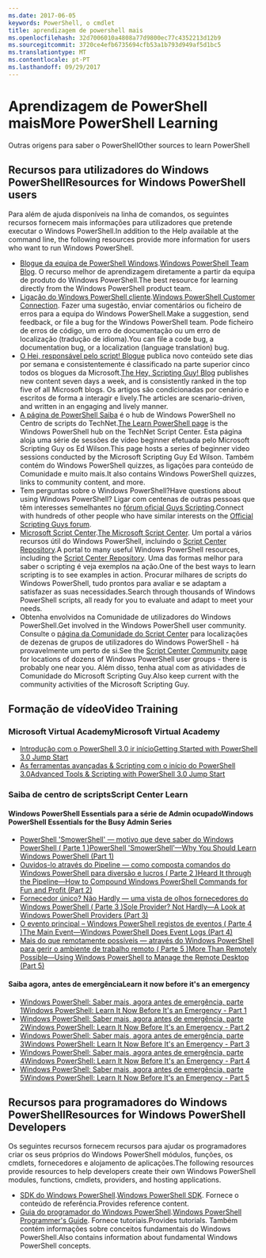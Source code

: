 ```yaml
---
ms.date: 2017-06-05
keywords: PowerShell, o cmdlet
title: aprendizagem de powershell mais
ms.openlocfilehash: 32d7006010a4808a77d9800ec77c4352213d12b9
ms.sourcegitcommit: 3720ce4efb6735694cfb53a1b793d949af5d1bc5
ms.translationtype: MT
ms.contentlocale: pt-PT
ms.lasthandoff: 09/29/2017
---
```

# <a name="more-powershell-learning"></a><span data-ttu-id="c71ce-103">Aprendizagem de PowerShell mais</span><span class="sxs-lookup"><span data-stu-id="c71ce-103">More PowerShell Learning</span></span>

<span data-ttu-id="c71ce-104">Outras origens para saber o PowerShell</span><span class="sxs-lookup"><span data-stu-id="c71ce-104">Other sources to learn PowerShell</span></span>  

## <a name="resources-for-windows-powershell-users"></a><span data-ttu-id="c71ce-105">Recursos para utilizadores do Windows PowerShell</span><span class="sxs-lookup"><span data-stu-id="c71ce-105">Resources for Windows PowerShell users</span></span>

<span data-ttu-id="c71ce-106">Para além de ajuda disponíveis na linha de comandos, os seguintes recursos fornecem mais informações para utilizadores que pretende executar o Windows PowerShell.</span><span class="sxs-lookup"><span data-stu-id="c71ce-106">In addition to the Help available at the command line, the following resources provide more information for users who want to run Windows PowerShell.</span></span>

- <span data-ttu-id="c71ce-107">[Blogue da equipa de PowerShell Windows](http://blogs.msdn.com/b/powershell/).</span><span class="sxs-lookup"><span data-stu-id="c71ce-107">[Windows PowerShell Team Blog](http://blogs.msdn.com/b/powershell/).</span></span> <span data-ttu-id="c71ce-108">O recurso melhor de aprendizagem diretamente a partir da equipa de produto do Windows PowerShell.</span><span class="sxs-lookup"><span data-stu-id="c71ce-108">The best resource for learning directly from the Windows PowerShell product team.</span></span>
- <span data-ttu-id="c71ce-109">[Ligação do Windows PowerShell cliente](http://Connect.Microsoft.com/PowerShell).</span><span class="sxs-lookup"><span data-stu-id="c71ce-109">[Windows PowerShell Customer Connection](http://Connect.Microsoft.com/PowerShell).</span></span> <span data-ttu-id="c71ce-110">Fazer uma sugestão, enviar comentários ou ficheiro de erros para a equipa do Windows PowerShell.</span><span class="sxs-lookup"><span data-stu-id="c71ce-110">Make a suggestion, send feedback, or file a bug for the Windows PowerShell team.</span></span> <span data-ttu-id="c71ce-111">Pode ficheiro de erros de código, um erro de documentação ou um erro de localização (tradução de idioma).</span><span class="sxs-lookup"><span data-stu-id="c71ce-111">You can file a code bug, a documentation bug, or a localization (language translation) bug.</span></span>
- <span data-ttu-id="c71ce-112">[O Hei, responsável pelo script! Blogue](https://blogs.technet.microsoft.com/heyscriptingguy/) publica novo conteúdo sete dias por semana e consistentemente é classificado na parte superior cinco todos os blogues da Microsoft.</span><span class="sxs-lookup"><span data-stu-id="c71ce-112">[The Hey, Scripting Guy! Blog](https://blogs.technet.microsoft.com/heyscriptingguy/) publishes new content seven days a week, and is consistently ranked in the top five of all Microsoft blogs.</span></span> <span data-ttu-id="c71ce-113">Os artigos são condicionadas por cenário e escritos de forma a interagir e lively.</span><span class="sxs-lookup"><span data-stu-id="c71ce-113">The articles are scenario-driven, and written in an engaging and lively manner.</span></span>
- <span data-ttu-id="c71ce-114">[A página de PowerShell Saiba](https://blogs.technet.microsoft.com/heyscriptingguy/2015/01/04/weekend-scripter-the-best-ways-to-learn-powershell/) é o hub de Windows PowerShell no Centro de scripts do TechNet.</span><span class="sxs-lookup"><span data-stu-id="c71ce-114">[The Learn PowerShell page](https://blogs.technet.microsoft.com/heyscriptingguy/2015/01/04/weekend-scripter-the-best-ways-to-learn-powershell/) is the Windows PowerShell hub on the TechNet Script Center.</span></span> <span data-ttu-id="c71ce-115">Esta página aloja uma série de sessões de vídeo beginner efetuada pelo Microsoft Scripting Guy os Ed Wilson.</span><span class="sxs-lookup"><span data-stu-id="c71ce-115">This page hosts a series of beginner video sessions conducted by the Microsoft Scripting Guy Ed Wilson.</span></span> <span data-ttu-id="c71ce-116">Também contém do Windows PowerShell quizzes, as ligações para conteúdo de Comunidade e muito mais.</span><span class="sxs-lookup"><span data-stu-id="c71ce-116">It also contains Windows PowerShell quizzes, links to community content, and more.</span></span>
- <span data-ttu-id="c71ce-117">Tem perguntas sobre o Windows PowerShell?</span><span class="sxs-lookup"><span data-stu-id="c71ce-117">Have questions about using Windows PowerShell?</span></span> <span data-ttu-id="c71ce-118">Ligar com centenas de outras pessoas que têm interesses semelhantes no [fórum oficial Guys Scripting](http://social.technet.microsoft.com/forums/itcg/threads/).</span><span class="sxs-lookup"><span data-stu-id="c71ce-118">Connect with hundreds of other people who have similar interests on the [Official Scripting Guys forum](http://social.technet.microsoft.com/forums/itcg/threads/).</span></span>
- <span data-ttu-id="c71ce-119">[Microsoft Script Center](https://technet.microsoft.com/scriptcenter).</span><span class="sxs-lookup"><span data-stu-id="c71ce-119">[The Microsoft Script Center](https://technet.microsoft.com/scriptcenter).</span></span> <span data-ttu-id="c71ce-120">Um portal a vários recursos útil do Windows PowerShell, incluindo o [Script Center Repository](http://gallery.technet.microsoft.com/scriptcenter/).</span><span class="sxs-lookup"><span data-stu-id="c71ce-120">A portal to many useful Windows PowerShell resources, including the [Script Center Repository](http://gallery.technet.microsoft.com/scriptcenter/).</span></span> <span data-ttu-id="c71ce-121">Uma das formas melhor para saber o scripting é veja exemplos na ação.</span><span class="sxs-lookup"><span data-stu-id="c71ce-121">One of the best ways to learn scripting is to see examples in action.</span></span> <span data-ttu-id="c71ce-122">Procurar milhares de scripts do Windows PowerShell, tudo prontos para avaliar e se adaptam a satisfazer as suas necessidades.</span><span class="sxs-lookup"><span data-stu-id="c71ce-122">Search through thousands of Windows PowerShell scripts, all ready for you to evaluate and adapt to meet your needs.</span></span>
- <span data-ttu-id="c71ce-123">Obtenha envolvidos na Comunidade de utilizadores do Windows PowerShell.</span><span class="sxs-lookup"><span data-stu-id="c71ce-123">Get involved in the Windows PowerShell user community.</span></span> <span data-ttu-id="c71ce-124">Consulte o [página da Comunidade do Script Center](https://technet.microsoft.com/scriptcenter/hh182567.aspx) para localizações de dezenas de grupos de utilizadores do Windows PowerShell - há provavelmente um perto de si.</span><span class="sxs-lookup"><span data-stu-id="c71ce-124">See the [Script Center Community page](https://technet.microsoft.com/scriptcenter/hh182567.aspx) for locations of dozens of Windows PowerShell user groups - there is probably one near you.</span></span> <span data-ttu-id="c71ce-125">Além disso, tenha atual com as atividades de Comunidade do Microsoft Scripting Guy.</span><span class="sxs-lookup"><span data-stu-id="c71ce-125">Also keep current with the community activities of the Microsoft Scripting Guy.</span></span>

## <a name="video-training"></a><span data-ttu-id="c71ce-126">Formação de vídeo</span><span class="sxs-lookup"><span data-stu-id="c71ce-126">Video Training</span></span>

### <a name="microsoft-virtual-academy"></a><span data-ttu-id="c71ce-127">Microsoft Virtual Academy</span><span class="sxs-lookup"><span data-stu-id="c71ce-127">Microsoft Virtual Academy</span></span>
- [<span data-ttu-id="c71ce-128">Introdução com o PowerShell 3.0 ir início</span><span class="sxs-lookup"><span data-stu-id="c71ce-128">Getting Started with PowerShell 3.0 Jump Start</span></span>](https://mva.microsoft.com/en-US/training-courses/getting-started-with-powershell-30-jump-start-8276)
- [<span data-ttu-id="c71ce-129">As ferramentas avançadas & Scripting com o início do PowerShell 3.0</span><span class="sxs-lookup"><span data-stu-id="c71ce-129">Advanced Tools & Scripting with PowerShell 3.0 Jump Start</span></span>](https://mva.microsoft.com/en-US/training-courses/advanced-tools-scripting-with-powershell-30-jump-start-8231)

### <a name="script-center-learn"></a><span data-ttu-id="c71ce-130">Saiba de centro de scripts</span><span class="sxs-lookup"><span data-stu-id="c71ce-130">Script Center Learn</span></span>
#### <a name="windows-powershell-essentials-for-the-busy-admin-series"></a><span data-ttu-id="c71ce-131">Windows PowerShell Essentials para a série de Admin ocupado</span><span class="sxs-lookup"><span data-stu-id="c71ce-131">Windows PowerShell Essentials for the Busy Admin Series</span></span>
- [<span data-ttu-id="c71ce-132">PowerShell 'SmowerShell' — motivo que deve saber do Windows PowerShell &#40; Parte 1 &#41;</span><span class="sxs-lookup"><span data-stu-id="c71ce-132">PowerShell 'SmowerShell'—Why You Should Learn Windows PowerShell &#40;Part 1&#41;</span></span>](http://dlbmodigital.microsoft.com/webcasts/wmv/23976_Dnl_L.wmv)
- [<span data-ttu-id="c71ce-133">Ouvidos-lo através do Pipeline — como composta comandos do Windows PowerShell para diversão e lucros &#40; Parte 2 &#41;</span><span class="sxs-lookup"><span data-stu-id="c71ce-133">Heard It through the Pipeline—How to Compound Windows PowerShell Commands for Fun and Profit &#40;Part 2&#41;</span></span>](http://dlbmodigital.microsoft.com/webcasts/wmv/23977_Dnl_L.wmv)
- [<span data-ttu-id="c71ce-134">Fornecedor único? Não Hardly — uma vista de olhos fornecedores do Windows PowerShell &#40; Parte 3 &#41;</span><span class="sxs-lookup"><span data-stu-id="c71ce-134">Sole Provider? Not Hardly—A Look at Windows PowerShell Providers &#40;Part 3&#41;</span></span>](http://dlbmodigital.microsoft.com/webcasts/wmv/23978_Dnl_L.wmv)
- [<span data-ttu-id="c71ce-135">O evento principal – Windows PowerShell registos de eventos &#40; Parte 4 &#41;</span><span class="sxs-lookup"><span data-stu-id="c71ce-135">The Main Event—Windows PowerShell Does Event Logs &#40;Part 4&#41;</span></span>](http://dlbmodigital.microsoft.com/webcasts/wmv/23979_Dnl_L.wmv)
- [<span data-ttu-id="c71ce-136">Mais do que remotamente possíveis — através do Windows PowerShell para gerir o ambiente de trabalho remoto &#40; Parte 5 &#41;</span><span class="sxs-lookup"><span data-stu-id="c71ce-136">More Than Remotely Possible—Using Windows PowerShell to Manage the Remote Desktop &#40;Part 5&#41;</span></span>](http://dlbmodigital.microsoft.com/webcasts/wmv/23980_Dnl_L.wmv)

#### <a name="learn-it-now-before-its-an-emergency"></a><span data-ttu-id="c71ce-137">Saiba agora, antes de emergência</span><span class="sxs-lookup"><span data-stu-id="c71ce-137">Learn it now before it's an emergency</span></span>
- [<span data-ttu-id="c71ce-138">Windows PowerShell: Saber mais, agora antes de emergência, parte 1</span><span class="sxs-lookup"><span data-stu-id="c71ce-138">Windows PowerShell: Learn It Now Before It's an Emergency - Part 1</span></span>](http://dlbmodigital.microsoft.com/webcasts/wmv/1032481530_Dnl_L.wmv)
- [<span data-ttu-id="c71ce-139">Windows PowerShell: Saber mais, agora antes de emergência, parte 2</span><span class="sxs-lookup"><span data-stu-id="c71ce-139">Windows PowerShell: Learn It Now Before It's an Emergency - Part 2</span></span>](http://dlbmodigital.microsoft.com/webcasts/wmv/1032481542_Dnl_L.wmv)
- [<span data-ttu-id="c71ce-140">Windows PowerShell: Saber mais, agora antes de emergência, parte 3</span><span class="sxs-lookup"><span data-stu-id="c71ce-140">Windows PowerShell: Learn It Now Before It's an Emergency - Part 3</span></span>](http://dlbmodigital.microsoft.com/webcasts/wmv/1032481548_Dnl_L.wmv)
- [<span data-ttu-id="c71ce-141">Windows PowerShell: Saber mais, agora antes de emergência, parte 4</span><span class="sxs-lookup"><span data-stu-id="c71ce-141">Windows PowerShell: Learn It Now Before It's an Emergency - Part 4</span></span>](http://dlbmodigital.microsoft.com/webcasts/wmv/1032481552_Dnl_L.wmv)
- [<span data-ttu-id="c71ce-142">Windows PowerShell: Saber mais, agora antes de emergência, parte 5</span><span class="sxs-lookup"><span data-stu-id="c71ce-142">Windows PowerShell: Learn It Now Before It's an Emergency - Part 5</span></span>](http://dlbmodigital.microsoft.com/webcasts/wmv/1032481554_Dnl_L.wmv)

## <a name="resources-for-windows-powershell-developers"></a><span data-ttu-id="c71ce-143">Recursos para programadores do Windows PowerShell</span><span class="sxs-lookup"><span data-stu-id="c71ce-143">Resources for Windows PowerShell Developers</span></span>

<span data-ttu-id="c71ce-144">Os seguintes recursos fornecem recursos para ajudar os programadores criar os seus próprios do Windows PowerShell módulos, funções, os cmdlets, fornecedores e alojamento de aplicações.</span><span class="sxs-lookup"><span data-stu-id="c71ce-144">The following resources provide resources to help developers create their own Windows PowerShell modules, functions, cmdlets, providers, and hosting applications.</span></span>

- <span data-ttu-id="c71ce-145">[SDK do Windows PowerShell](http://go.microsoft.com/fwlink/p/?LinkID=89595).</span><span class="sxs-lookup"><span data-stu-id="c71ce-145">[Windows PowerShell SDK](http://go.microsoft.com/fwlink/p/?LinkID=89595).</span></span> <span data-ttu-id="c71ce-146">Fornece o conteúdo de referência.</span><span class="sxs-lookup"><span data-stu-id="c71ce-146">Provides reference content.</span></span>
- <span data-ttu-id="c71ce-147">[Guia do programador do Windows PowerShell](http://go.microsoft.com/fwlink/p/?LinkID=89596).</span><span class="sxs-lookup"><span data-stu-id="c71ce-147">[Windows PowerShell Programmer's Guide](http://go.microsoft.com/fwlink/p/?LinkID=89596).</span></span> <span data-ttu-id="c71ce-148">Fornece tutoriais.</span><span class="sxs-lookup"><span data-stu-id="c71ce-148">Provides tutorials.</span></span> <span data-ttu-id="c71ce-149">Também contém informações sobre conceitos fundamentais do Windows PowerShell.</span><span class="sxs-lookup"><span data-stu-id="c71ce-149">Also contains information about fundamental Windows PowerShell concepts.</span></span>

